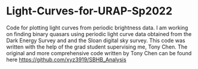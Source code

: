 # Light-Curves-for-URAP-Sp2022
Code for plotting light curves from periodic brightness data.
I am working on finding binary quasars using periodic light curve data obtained from the Dark Energy Survey and and the Sloan digital sky survey.
This code was written with the help of the grad student supervising me, Tony Chen. 
The original and more comprehensive code written by Tony Chen can be found here https://github.com/xyz3919/SBHB_Analysis

